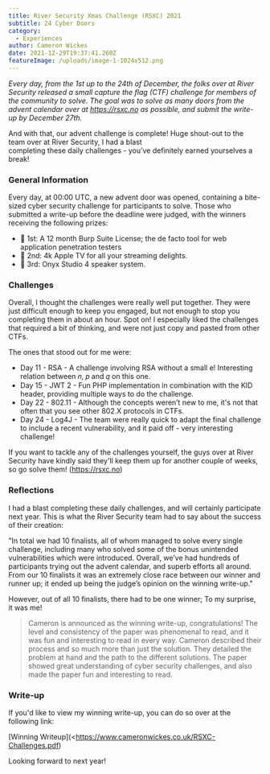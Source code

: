 ```yaml
---
title: River Security Xmas Challenge (RSXC) 2021
subtitle: 24 Cyber Doors
category:
  - Experiences
author: Cameron Wickes
date: 2021-12-29T19:37:41.260Z
featureImage: /uploads/image-1-1024x512.png
---
```

*Every day, from the 1st up to the 24th of December, the folks over at River Security released a small capture the flag (CTF) challenge for members of the community to solve. The goal was to solve as many doors from the advent calendar over at <https://rsxc.no> as possible, and submit the write-up by December 27th.*



And with that, our advent challenge is complete! Huge shout-out to the team over at River Security, I had a blast\
completing these daily challenges - you’ve definitely earned yourselves a break!

### General Information

Every day, at 00:00 UTC, a new advent door was opened, containing a bite-sized cyber security challenge for participants to solve. Those who submitted a write-up before the deadline were judged, with the winners receiving the following prizes:

* 🥇 1st: A 12 month Burp Suite License; the de facto tool for web application penetration testers
* 🥈 2nd: 4k Apple TV for all your streaming delights.  
* 🥉 3rd: Onyx Studio 4 speaker system.



### Challenges

Overall, I thought the challenges were really well put together. They were just difficult enough to keep you engaged, but not enough to stop you completing them in about an hour. Spot on! I especially liked the challenges that required a bit of thinking, and were not just copy and pasted from other CTFs. 

The ones that stood out for me were:

* Day 11 - RSA - A challenge involving RSA without a small e! Interesting relation between 𝑛, 𝑝 and 𝑞 on this one. 
* Day 15 - JWT 2 - Fun PHP implementation in combination with the KID header, providing multiple ways to do the challenge.
* Day 22 - 802.11 - Although the concepts weren’t new to me, it's not that often that you see other 802.X protocols in CTFs.
* Day 24 - Log4J - The team were really quick to adapt the final challenge to include a recent vulnerability, and it paid off - very interesting challenge!

If you want to tackle any of the challenges yourself, the guys over at River Security have kindly said they'll keep them up for another couple of weeks, so go solve them! (<https://rsxc.no>)



### Reflections

I had a blast completing these daily challenges, and will certainly participate next year. This is what the River Security team had to say about the success of their creation:

"In total we had 10 finalists, all of whom managed to solve every single challenge, including many who solved some of the bonus unintended vulnerabilities which were introduced. Overall, we’ve had hundreds of participants trying out the advent calendar, and superb efforts all around. From our 10 finalists it was an extremely close race between our winner and runner up; it ended up being the judge’s opinion on the winning write-up."

However, out of all 10 finalists, there had to be one winner; To my surprise, it was me!

> Cameron is announced as the winning write-up, congratulations! The level and consistency of the paper was phenomenal to read, and it was fun and interesting to read in every way. Cameron described their process and so much more than just the solution. They detailed the problem at hand and the path to the different solutions. The paper showed great understanding of cyber security challenges, and also made the paper fun and interesting to read.





### Write-up

If you'd like to view my winning write-up, you can do so over at the following link:

[Winning Writeup](<https://www.cameronwickes.co.uk/RSXC-Challenges.pdf)

Looking forward to next year!